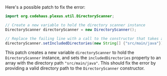 Here's a possible patch to fix the error:
```java
import org.codehaus.plexus.util.DirectoryScanner;

// Create a new variable to hold the directory scanner instance
DirectoryScanner directoryScanner = new DirectoryScanner();

// Replace the failing line with a call to the constructor that takes a directory path
directoryScanner.setIncludedDirectories(new String[] {"src/main/java"});
```
This patch creates a new variable `directoryScanner` to hold the `DirectoryScanner` instance, and sets the `includedDirectories` property to an array with the directory path `"src/main/java"`. This should fix the error by providing a valid directory path to the `DirectoryScanner` constructor.